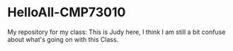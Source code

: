 # HelloAll-CMP73010
My repository for my class:
This is Judy here, I think I am still a bit confuse about what's going on with this Class.
